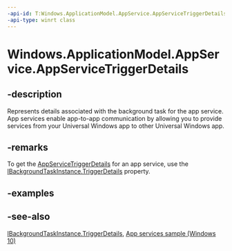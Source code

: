 ```yaml
---
-api-id: T:Windows.ApplicationModel.AppService.AppServiceTriggerDetails
-api-type: winrt class
---
```


<!-- Class syntax.
public class AppServiceTriggerDetails : Windows.ApplicationModel.AppService.IAppServiceTriggerDetails, Windows.ApplicationModel.AppService.IAppServiceTriggerDetails2
-->

# Windows.ApplicationModel.AppService.AppServiceTriggerDetails

## -description
Represents details associated with the background task for the app service. App services enable app-to-app communication by allowing you to provide services from your Universal Windows app to other Universal Windows app.

## -remarks
To get the [AppServiceTriggerDetails](appservicetriggerdetails.md) for an app service, use the [IBackgroundTaskInstance.TriggerDetails](../windows.applicationmodel.background/ibackgroundtaskinstance_triggerdetails.md) property.

## -examples

## -see-also
[IBackgroundTaskInstance.TriggerDetails](../windows.applicationmodel.background/ibackgroundtaskinstance_triggerdetails.md), [App services sample (Windows 10)](http://go.microsoft.com/fwlink/p/?LinkId=620489)